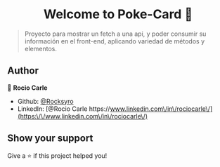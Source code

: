 <h1 align="center">Welcome to Poke-Card 👋</h1>
<p>
</p>

> Proyecto para mostrar un fetch a una api, y poder consumir su información en el front-end, aplicando variedad de métodos y elementos.

## Author

👤 **Rocio Carle**

* Github: [@Rocksyro](https://github.com/Rocksyro)
* LinkedIn: [@Rocio Carle https:\/\/www.linkedin.com\/in\/rociocarle\/](https:\/\/www.linkedin.com\/in\/rociocarle\/)

## Show your support

Give a ⭐️ if this project helped you!
